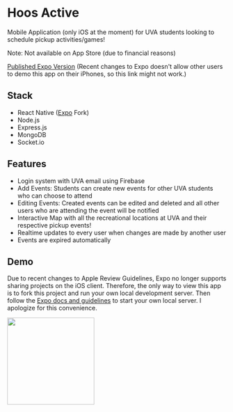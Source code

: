# Hoos Active
Mobile Application (only iOS at the moment) for UVA students looking to schedule pickup activities/games! 

Note: Not available on App Store (due to financial reasons)

[Published Expo Version](https://expo.io/@saik19036/hoos-active) (Recent changes to Expo doesn't allow other users to demo this app on their iPhones, so this link might not work.)
## Stack
* React Native ([Expo](https://docs.expo.io/versions/v27.0.0/introduction/) Fork)
* Node.js
* Express.js
* MongoDB
* Socket.io
## Features
* Login system with UVA email using Firebase
* Add Events: Students can create new events for other UVA students who can choose to attend
* Editing Events: Created events can be edited and deleted and all other users who are attending the event will be notified
* Interactive Map with all the recreational locations at UVA and their respective pickup events!
* Realtime updates to every user when changes are made by another user
* Events are expired automatically
## Demo
Due to recent changes to Apple Review Guidelines, Expo no longer supports sharing projects on the iOS client. Therefore, the only way to view this app is to fork this project and run your own local development server. Then follow the [Expo docs and guidelines](https://docs.expo.io/versions/v27.0.0/introduction/) to start your own local server. I apologize for this convenience.

<img src="https://github.com/saikonuri/hoos-native/blob/master/assets/gifs/login.GIF" style="height: 200px;"/>


